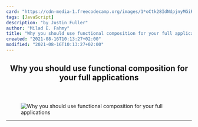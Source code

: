 ```yaml
---
card: "https://cdn-media-1.freecodecamp.org/images/1*oCtk28IdNdpjnyMGiRsfLA.jpeg"
tags: [JavaScript]
description: "by Justin Fuller"
author: "Milad E. Fahmy"
title: "Why you should use functional composition for your full applications"
created: "2021-08-16T10:13:27+02:00"
modified: "2021-08-16T10:13:27+02:00"
---
```

<div class="site-wrapper">
<main id="site-main" class="site-main outer">
<div class="inner">
<article class="post-full post tag-javascript tag-functional-programming tag-programming tag-tech tag-web-development ">
<header class="post-full-header">
<h1 class="post-full-title">Why you should use functional composition for your full applications</h1>
</header>
<figure class="post-full-image">
<picture>
<source media="(max-width: 700px)" sizes="1px" srcset="data:image/gif;base64,R0lGODlhAQABAIAAAAAAAP///yH5BAEAAAAALAAAAAABAAEAAAIBRAA7 1w">
<source media="(min-width: 701px)" sizes="(max-width: 800px) 400px,
(max-width: 1170px) 700px,
1400px" srcset="https://cdn-media-1.freecodecamp.org/images/1*oCtk28IdNdpjnyMGiRsfLA.jpeg 300w,
https://cdn-media-1.freecodecamp.org/images/1*oCtk28IdNdpjnyMGiRsfLA.jpeg 600w,
https://cdn-media-1.freecodecamp.org/images/1*oCtk28IdNdpjnyMGiRsfLA.jpeg 1000w,
https://cdn-media-1.freecodecamp.org/images/1*oCtk28IdNdpjnyMGiRsfLA.jpeg 2000w">
<img onerror="this.style.display='none'" src="https://cdn-media-1.freecodecamp.org/images/1*oCtk28IdNdpjnyMGiRsfLA.jpeg" alt="Why you should use functional composition for your full applications">
</picture>
</figure>
<section class="post-full-content">
<div class="post-content medium-migrated-article">
</div>
<hr>
</section>
</article>
</div>
</main>
</div>
<!-- Google Tag Manager (noscript) -->
<!-- End Google Tag Manager (noscript) -->
